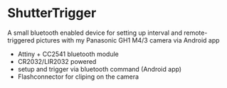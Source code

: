 # ShutterTrigger
A small bluetooth enabled device for setting up interval and remote-triggered pictures with my Panasonic GH1 M4/3 camera via Android app

- Attiny + CC2541 bluetooth module
- CR2032/LIR2032 powered
- setup and trigger via bluetooth command (Android app)
- Flashconnector for cliping on the camera
